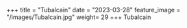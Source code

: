 +++
title = "Tubalcain"
date = "2023-03-28"
feature_image = "/images/Tubalcain.jpg"
weight=  29
+++
Tubalcain